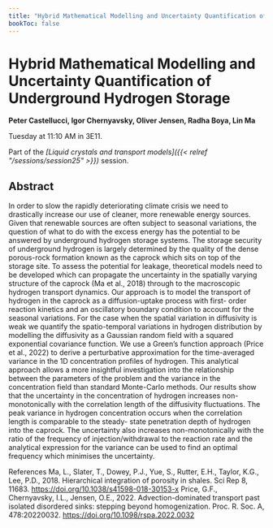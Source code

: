 ```yaml
---
title: "Hybrid Mathematical Modelling and Uncertainty Quantification of Underground Hydrogen Storage"
bookToc: false
---
```


# Hybrid Mathematical Modelling and Uncertainty Quantification of Underground Hydrogen Storage

**Peter Castellucci, Igor Chernyavsky, Oliver Jensen, Radha Boya, Lin Ma**

Tuesday at 11:10 AM in 3E11.

Part of the *[Liquid crystals and transport models]({{< relref "/sessions/session25" >}})* session.

## Abstract

In order to slow the rapidly deteriorating climate crisis we need to drastically increase our use of cleaner,
more renewable energy sources. Given that renewable sources are often subject to seasonal variations, the
question of what to do with the excess energy has the potential to be answered by underground hydrogen
storage systems. The storage security of underground hydrogen is largely determined by the quality of the
dense porous-rock formation known as the caprock which sits on top of the storage site. To assess the potential
for leakage, theoretical models need to be developed which can propagate the uncertainty in the spatially
varying structure of the caprock (Ma et al., 2018) through to the macroscopic hydrogen transport dynamics.
Our approach is to model the transport of hydrogen in the caprock as a diffusion-uptake process with first-
order reaction kinetics and an oscillatory boundary condition to account for the seasonal variations. For the
case when the spatial variation in diffusivity is weak we quantify the spatio-temporal variations in hydrogen
distribution by modelling the diffusivity as a Gaussian random field with a squared exponential covariance
function. We use a Green’s function approach (Price et al., 2022) to derive a perturbative approximation for
the time-averaged variance in the 1D concentration profiles of hydrogen. This analytical approach allows a
more insightful investigation into the relationship between the parameters of the problem and the variance
in the concentration field than standard Monte-Carlo methods. Our results show that the uncertainty in the
concentration of hydrogen increases non-monotonically with the correlation length of the diffusivity fluctuations.
The peak variance in hydrogen concentration occurs when the correlation length is comparable to the steady-
state penetration depth of hydrogen into the caprock. The uncertainty also increases non-monotonically with
the ratio of the frequency of injection/withdrawal to the reaction rate and the analytical expression for the
variance can be used to find an optimal frequency which minimises the uncertainty.

References
Ma, L., Slater, T., Dowey, P.J., Yue, S., Rutter, E.H., Taylor, K.G., Lee, P.D., 2018. Hierarchical integration
of porosity in shales. Sci Rep 8, 11683. https://doi.org/10.1038/s41598-018-30153-x
Price, G.F., Chernyavsky, I.L., Jensen, O.E., 2022. Advection-dominated transport past isolated disordered
sinks: stepping beyond homogenization. Proc. R. Soc. A, 478:20220032. https://doi.org/10.1098/rspa.2022.0032


